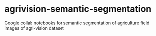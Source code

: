 # agrivision-semantic-segmentation
Google collab notebooks for semantic segmentation of agriculture field images of agri-vision dataset
